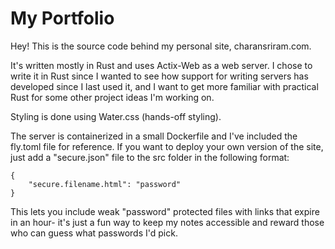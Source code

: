 # My Portfolio
Hey! This is the source code behind my personal site, charansriram.com.

It's written mostly in Rust and uses Actix-Web as a web server. I chose to write it in Rust since
I wanted to see how support for writing servers has developed since I last used it, and I want to get
more familiar with practical Rust for some other project ideas I'm working on.

Styling is done using Water.css (hands-off styling). 

The server is containerized in a small Dockerfile and I've included the fly.toml file for reference. 
If you want to deploy your own version of the site, just add a "secure.json" file to the src folder in
the following format:
```
{
    "secure.filename.html": "password"
}
```
This lets you include weak "password" protected files with links that expire in an hour- it's just a fun way to 
keep my notes accessible and reward those who can guess what passwords I'd pick. 
